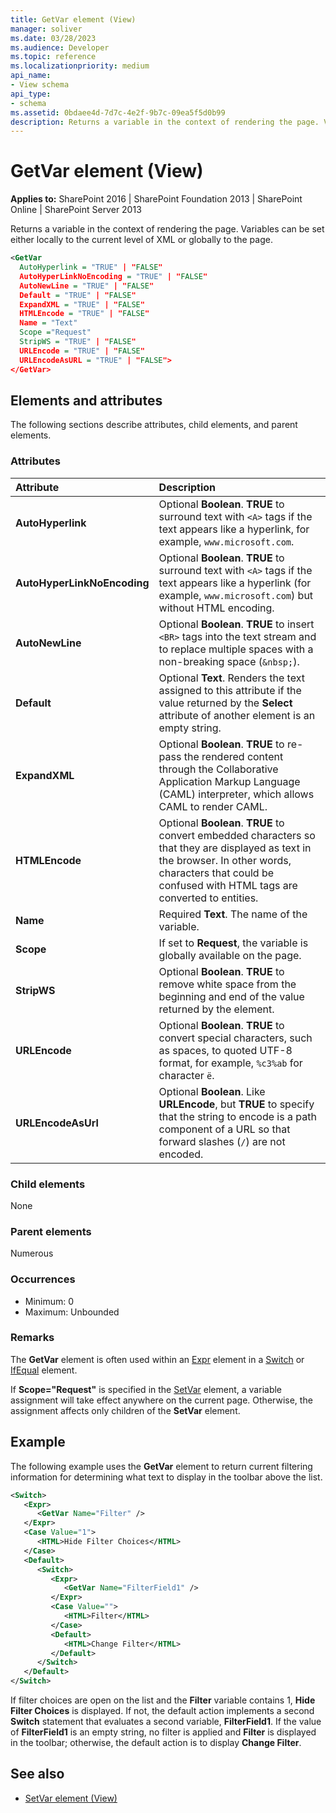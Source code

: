 ```yaml
---
title: GetVar element (View)
manager: soliver
ms.date: 03/28/2023
ms.audience: Developer
ms.topic: reference
ms.localizationpriority: medium
api_name:
- View schema
api_type:
- schema
ms.assetid: 0bdaee4d-7d7c-4e2f-9b7c-09ea5f5d0b99
description: Returns a variable in the context of rendering the page. Variables can be set either locally to the current level of XML or globally to the page.
---
```


# GetVar element (View)

**Applies to:** SharePoint 2016 | SharePoint Foundation 2013 | SharePoint Online | SharePoint Server 2013

Returns a variable in the context of rendering the page. Variables can be set either locally to the current level of XML or globally to the page.

```XML
<GetVar
  AutoHyperlink = "TRUE" | "FALSE"
  AutoHyperLinkNoEncoding = "TRUE" | "FALSE"
  AutoNewLine = "TRUE" | "FALSE"
  Default = "TRUE" | "FALSE"
  ExpandXML = "TRUE" | "FALSE"
  HTMLEncode = "TRUE" | "FALSE"
  Name = "Text"
  Scope ="Request"
  StripWS = "TRUE" | "FALSE"
  URLEncode = "TRUE" | "FALSE"
  URLEncodeAsURL = "TRUE" | "FALSE">
</GetVar>
```

## Elements and attributes

The following sections describe attributes, child elements, and parent elements.

### Attributes

|Attribute|Description|
|:-----|:-----|
|**AutoHyperlink** |Optional **Boolean**. **TRUE** to surround text with `<A>` tags if the text appears like a hyperlink, for example, `www.microsoft.com`.  |
|**AutoHyperLinkNoEncoding** |Optional **Boolean**. **TRUE** to surround text with `<A>` tags if the text appears like a hyperlink (for example, `www.microsoft.com`) but without HTML encoding.  |
|**AutoNewLine** |Optional **Boolean**. **TRUE** to insert `<BR>` tags into the text stream and to replace multiple spaces with a non-breaking space (`&nbsp;`).  |
|**Default** |Optional **Text**. Renders the text assigned to this attribute if the value returned by the **Select** attribute of another element is an empty string.  |
|**ExpandXML** |Optional **Boolean**. **TRUE** to re-pass the rendered content through the Collaborative Application Markup Language (CAML) interpreter, which allows CAML to render CAML.  |
|**HTMLEncode** |Optional **Boolean**. **TRUE** to convert embedded characters so that they are displayed as text in the browser. In other words, characters that could be confused with HTML tags are converted to entities.  |
|**Name** |Required **Text**. The name of the variable.  |
|**Scope** |If set to **Request**, the variable is globally available on the page.  |
|**StripWS** |Optional **Boolean**. **TRUE** to remove white space from the beginning and end of the value returned by the element.  |
|**URLEncode** |Optional **Boolean**. **TRUE** to convert special characters, such as spaces, to quoted UTF-8 format, for example, `%c3%ab` for character `ë`.  |
|**URLEncodeAsUrl** |Optional **Boolean**. Like **URLEncode**, but **TRUE** to specify that the string to encode is a path component of a URL so that forward slashes (`/`) are not encoded.  |

### Child elements

None

### Parent elements

Numerous

### Occurrences

- Minimum: 0
- Maximum: Unbounded

### Remarks

The **GetVar** element is often used within an [Expr](expr-element-view.md) element in a [Switch](switch-element-view.md) or [IfEqual](ifequal-element-view.md) element.

If **Scope="Request"** is specified in the [SetVar](setvar-element-view.md) element, a variable assignment will take effect anywhere on the current page. Otherwise, the assignment affects only children of the **SetVar** element.

## Example

The following example uses the **GetVar** element to return current filtering information for determining what text to display in the toolbar above the list.

```XML
<Switch>
   <Expr>
      <GetVar Name="Filter" />
   </Expr>
   <Case Value="1">
      <HTML>Hide Filter Choices</HTML>
   </Case>
   <Default>
      <Switch>
         <Expr>
            <GetVar Name="FilterField1" />
         </Expr>
         <Case Value="">
            <HTML>Filter</HTML>
         </Case>
         <Default>
            <HTML>Change Filter</HTML>
         </Default>
      </Switch>
   </Default>
</Switch>
```

If filter choices are open on the list and the **Filter** variable contains 1, **Hide Filter Choices** is displayed. If not, the default action implements a second **Switch** statement that evaluates a second variable, **FilterField1**. If the value of **FilterField1** is an empty string, no filter is applied and **Filter** is displayed in the toolbar; otherwise, the default action is to display **Change Filter**.

## See also

- [SetVar element (View)](setvar-element-view.md)
